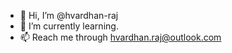 - 👋 Hi, I’m @hvardhan-raj
- 🌱 I’m currently learning. 
- 📫 Reach me through hvardhan.raj@outlook.com

<!---
hvardhan-raj/hvardhan-raj is a ✨ special ✨ repository because its `README.md` (this file) appears on your GitHub profile.
You can click the Preview link to take a look at your changes.
--->

